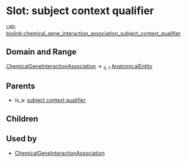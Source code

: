 
# Slot: subject context qualifier




URI: [biolink:chemical_gene_interaction_association_subject_context_qualifier](https://w3id.org/biolink/vocab/chemical_gene_interaction_association_subject_context_qualifier)


## Domain and Range

[ChemicalGeneInteractionAssociation](ChemicalGeneInteractionAssociation.md) &#8594;  <sub>0..1</sub> [AnatomicalEntity](AnatomicalEntity.md)

## Parents

 *  is_a: [subject context qualifier](subject_context_qualifier.md)

## Children


## Used by

 * [ChemicalGeneInteractionAssociation](ChemicalGeneInteractionAssociation.md)
